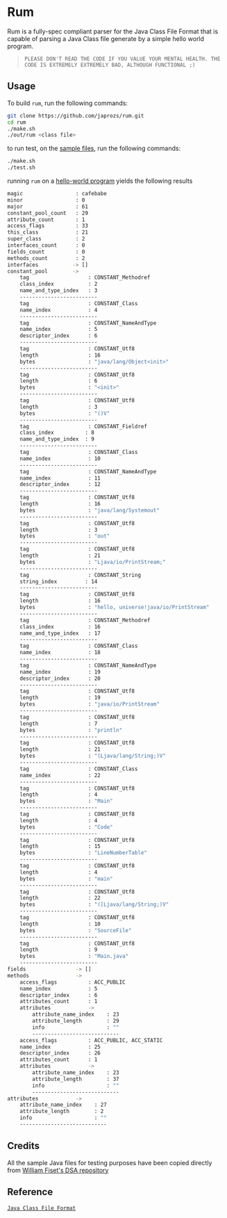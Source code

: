 # Rum

Rum is a fully-spec compliant parser for the Java Class File Format that is capable of parsing a Java Class file generate by a simple hello world program.

> `PLEASE DON'T READ THE CODE IF YOU VALUE YOUR MENTAL HEALTH. THE CODE IS EXTREMELY EXTREMELY BAD, ALTHOUGH FUNCTIONAL ;)`

## Usage

To build `rum`, run the following commands:

```bash
git clone https://github.com/japrozs/rum.git
cd rum
./make.sh
./out/rum <class file>
```

to run test, on the [sample files](./samples), run the following commands:

```bash
./make.sh
./test.sh
```

running `rum` on a [hello-world program](./samples/Main.java) yields the following results

```sh
magic                 : cafebabe
minor                 : 0
major                 : 61
constant_pool_count   : 29
attribute_count       : 1
access_flags          : 33
this_class            : 21
super_class           : 2
interfaces_count      : 0
fields_count          : 0
methods_count         : 2
interfaces           -> []
constant_pool        ->
	tag                   : CONSTANT_Methodref
	class_index           : 2
	name_and_type_index   : 3
	-------------------------
	tag                   : CONSTANT_Class
	name_index            : 4
	-------------------------
	tag                   : CONSTANT_NameAndType
	name_index            : 5
	descriptor_index      : 6
	-------------------------
	tag                   : CONSTANT_Utf8
	length                : 16
	bytes                 : "java/lang/Object<init>"
	-------------------------
	tag                   : CONSTANT_Utf8
	length                : 6
	bytes                 : "<init>"
	-------------------------
	tag                   : CONSTANT_Utf8
	length                : 3
	bytes                 : "()V"
	-------------------------
	tag                   : CONSTANT_Fieldref
	class_index          : 8
	name_and_type_index  : 9
	-------------------------
	tag                   : CONSTANT_Class
	name_index            : 10
	-------------------------
	tag                   : CONSTANT_NameAndType
	name_index            : 11
	descriptor_index      : 12
	-------------------------
	tag                   : CONSTANT_Utf8
	length                : 16
	bytes                 : "java/lang/Systemout"
	-------------------------
	tag                   : CONSTANT_Utf8
	length                : 3
	bytes                 : "out"
	-------------------------
	tag                   : CONSTANT_Utf8
	length                : 21
	bytes                 : "Ljava/io/PrintStream;"
	-------------------------
	tag                   : CONSTANT_String
	string_index         : 14
	-------------------------
	tag                   : CONSTANT_Utf8
	length                : 16
	bytes                 : "hello, universe!java/io/PrintStream"
	-------------------------
	tag                   : CONSTANT_Methodref
	class_index           : 16
	name_and_type_index   : 17
	-------------------------
	tag                   : CONSTANT_Class
	name_index            : 18
	-------------------------
	tag                   : CONSTANT_NameAndType
	name_index            : 19
	descriptor_index      : 20
	-------------------------
	tag                   : CONSTANT_Utf8
	length                : 19
	bytes                 : "java/io/PrintStream"
	-------------------------
	tag                   : CONSTANT_Utf8
	length                : 7
	bytes                 : "println"
	-------------------------
	tag                   : CONSTANT_Utf8
	length                : 21
	bytes                 : "(Ljava/lang/String;)V"
	-------------------------
	tag                   : CONSTANT_Class
	name_index            : 22
	-------------------------
	tag                   : CONSTANT_Utf8
	length                : 4
	bytes                 : "Main"
	-------------------------
	tag                   : CONSTANT_Utf8
	length                : 4
	bytes                 : "Code"
	-------------------------
	tag                   : CONSTANT_Utf8
	length                : 15
	bytes                 : "LineNumberTable"
	-------------------------
	tag                   : CONSTANT_Utf8
	length                : 4
	bytes                 : "main"
	-------------------------
	tag                   : CONSTANT_Utf8
	length                : 22
	bytes                 : "([Ljava/lang/String;)V"
	-------------------------
	tag                   : CONSTANT_Utf8
	length                : 10
	bytes                 : "SourceFile"
	-------------------------
	tag                   : CONSTANT_Utf8
	length                : 9
	bytes                 : "Main.java"
	-------------------------
fields                -> []
methods               ->
	access_flags          : ACC_PUBLIC
	name_index            : 5
	descriptor_index      : 6
	attributes_count      : 1
	attributes            ->
		attribute_name_index    : 23
		attribute_length        : 29
		info                    : ""
		----------------------------
	access_flags          : ACC_PUBLIC, ACC_STATIC
	name_index            : 25
	descriptor_index      : 26
	attributes_count      : 1
	attributes            ->
		attribute_name_index    : 23
		attribute_length        : 37
		info                    : ""
		----------------------------
attributes            ->
	attribute_name_index    : 27
	attribute_length        : 2
	info                    : ""
	----------------------------
```

## Credits

All the sample Java files for testing purposes have been copied directly from [William Fiset's DSA repository](https://github.com/williamfiset/DEPRECATED-data-structures)

## Reference

[`Java Class File Format`](https://docs.oracle.com/javase/specs/jvms/se7/html/jvms-4.html)
